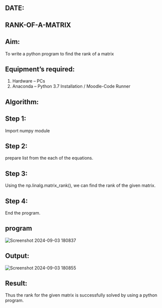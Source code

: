 ## DATE:
## RANK-OF-A-MATRIX
## Aim:
To write a python program to find the rank of a matrix
## Equipment’s required:
1. 	Hardware – PCs
2. 	Anaconda – Python 3.7 Installation / Moodle-Code Runner
## Algorithm:
## Step 1:
Import numpy module
## Step 2:
prepare list from the each of the equations.
## Step 3:
Using the np.linalg.matrix_rank(), we can find the rank of the given matrix.
## Step 4:
End the program.
## program
![Screenshot 2024-09-03 180837](https://github.com/user-attachments/assets/df83e49f-6f9f-440c-af23-3a12a1381f3e)
## Output:
![Screenshot 2024-09-03 180855](https://github.com/user-attachments/assets/1c4c4410-6ad4-465b-bf80-021626e8c94b)

## Result:
Thus the rank for the given matrix is successfully solved by  using a python program.

